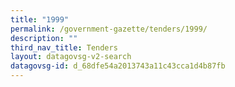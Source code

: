 ```yaml
---
title: "1999"
permalink: /government-gazette/tenders/1999/
description: ""
third_nav_title: Tenders
layout: datagovsg-v2-search
datagovsg-id: d_68dfe54a2013743a11c43cca1d4b87fb
---
```


